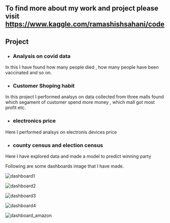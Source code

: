 ## To find more about my work and project please visit https://www.kaggle.com/ramashishsahani/code

## Project 

* ### Analysis on covid data 
In this I have found how many people died , how many people have been vaccinated and so on.

* ### Customer Shoping habit 
In this project I performed analsys on data collected from three malls found which segament of customer spend more money , which mall got most profit etc.

* ### electronics price 
Here I performed analsys on electronis devices price

* ### county census and election census
Here I have explored data and made a model to predict winning party


Following are some dashboards image that I have made.

![dashboard1](https://github.com/ramashish786/Project/assets/55800734/4a154748-7054-40bd-b332-9745425b6c9a)

![dashboard2](https://github.com/ramashish786/Project/assets/55800734/9c7a24a7-b950-4a1b-a4c2-09be385a4afe)

![dashboard3](https://github.com/ramashish786/Project/assets/55800734/05097e0c-ad71-4d59-a370-86f8332a8c8e)

![dashboard4](https://github.com/ramashish786/Project/assets/55800734/85f83c7b-b05b-4210-8e37-5053c14f4228)

![dashboard_amazon](https://github.com/ramashish786/Project/assets/55800734/c2e9912b-b5b4-44a9-a779-46fd5e4c6a8d)

